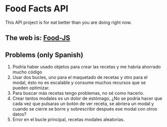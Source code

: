 # Food Facts API
This API project is for eat better than you are doing right now.
## The web is: [Food-JS](https://javix64.github.io/Food-JS/)

## Problems (only Spanish)
1. Podría haber usado objetos para crear las recetas y me habría ahorrado mucho código
2. Usar dos bucles, uno para el maquetado de recetas y otro para el modal, ésto no es escalable y consume muchos recursos que se pueden optimizar.
3. Para buscar más recetas tengo problemas, no sé como hacerlo.
4. Crear tantos modales es un dolor de estómago, ¿No se podría hacer que cada vez que pulsaras un botón de ver receta, se abriera un modal y cuando se cierre se borre y sobrescribir después ese modal con otros datos?
5. Error en el bucle principal, recetas modales aleatorias.